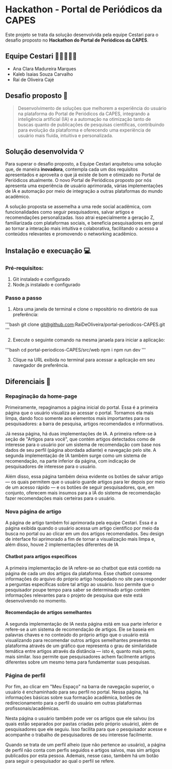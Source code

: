 # Hackathon - Portal de Periódicos da CAPES

Este projeto se trata da solução desenvolvida pela equipe Cestari para o desafio proposto no **Hackathon do Portal de Periódicos da CAPES**.

## Equipe Cestari 🙆‍♀️🙆‍♂️🙆

- Ana Clara Madureira Marques
- Kaleb Isaias Souza Carvalho
- Raí de Oliveira Cajé

## Desafio proposto 🎯

> Desenvolvimento de soluções que melhorem a experiência do usuário na plataforma do Portal de Periódicos da CAPES, integrando a inteligência artificial (IA) e a automação na otimização tanto de buscas quanto de publicações de pesquisas científicas, contribuindo para evolução da plataforma e oferecendo uma experiência de usuário mais fluida, intuitiva e personalizada.

## Solução desenvolvida 💡

Para superar o desafio proposto, a Equipe Cestari arquitetou uma solução que, de maneira **inovadora**, contempla cada um dos requisitos apresentados e aproveita o que já existe de bom e otimizado no Portal de Periódicos atualmente. O novo Portal de Periódicos proposto por nós apresenta uma experiência de usuário aprimorada, várias implementações de IA e automação por meio de integração a outras plataformas do mundo acadêmico.

A solução proposta se assemelha a uma rede social acadêmica, com funcionalidades como seguir pesquisadores, salvar artigos e recomendações personalizadas. Isso atrai especialmente a geração Z, familiarizada com plataformas sociais, e beneficia pesquisadores em geral ao tornar a interação mais intuitiva e colaborativa, facilitando o acesso a conteúdos relevantes e promovendo o networking acadêmico.

## Instalação e execuação 💻

### Pré-requisitos:

1. Git instalado e configurado
2. Node.js instalado e configurado

### Passo a passo

1. Abra uma janela de terminal e clone o repositório no diretório de sua preferência:

'''bash
git clone git@github.com:RaiDeOliveira/portal-periodicos-CAPES.git
'''

2. Execute o seguinte comando na mesma janaela para iniciar a aplicação:

'''bash
cd portal-periodicos-CAPES/src/web
npm i
npm run dev
'''

3. Clique na URL exibida no terminal para acessar a aplicação em seu navegador de preferência.

## Diferenciais 🚀

### Repaginação da home-page

Primeiramente, repaginamos a página inicial do portal. Essa é a primeira página que o usuário visualiza ao acessar o portal. Tornamos ela mais limpa, dando foco somente aos elementos mais importantes para os pesquisadores: a barra de pesquisa, artigos recomendados e informativos. 

Já nessa página, há duas implementações de IA. A primeira refere-se à seção de "Artigos para você", que contém artigos detectados como de interesse para o usuário por um sistema de recomendação com base nos dados de seu perfil (página abordada adiante) e navegação pelo site. A segunda implementação de IA também surge como um sistema de recomendação, na parte inferior da página, com indicação de pesquisadores de interesse para o usuário.

Além disso, essa página também deixa evidente os botões de salvar artigo — os quais permitem que o usuário guarde artigos para ler depois por meio de um acesso rápido — e os botões de seguir pesquisadores, que, em conjunto, oferecem mais insumos para a IA do sistema de recomendação fazer recomendações mais certeiras para o usuário. 

### Nova página de artigo

A página de artigo também foi aprimorada pela equipe Cestari. Essa é a página exibida quando o usuário acessa um artigo científico por meio da busca no portal ou ao clicar em um dos artigos recomendados. Seu design de interface foi aprimorado a fim de tornar a visualização mais limpa e, além disso, houve 2 implementações diferentes de IA

#### Chatbot para artigos específicos

A primeira implementação de IA refere-se ao chatbot que está contido na página de cada um dos artigos da plataforma. Esse chatbot consome informações do arquivo do próprio artigo hospedado no site para responder a perguntas específicas sobre tal artigo ao usuário. Isso permite que o pesquisador poupe tempo para saber se determinado artigo contém informações relevantes para o projeto de pesquisa que este está desenvolvendo no momento.

#### Recomendação de artigos semelhantes

A segunda implementação de IA nesta página está em sua parte inferior e refere-se a um sistema de recomendação de artigos. Ele se baseia em palavras chaves e no conteúdo do próprio artigo que o usuário está visualizando para recomendar outros artigos semelhantes presentes na plataforma através de um gráfico que representa o grau de similaridade temática entre artigos através da distância — isto é, quanto mais perto, mais similar. Isso permite que pesquisadores achem facilmente artigos diferentes sobre um mesmo tema para fundamentar suas pesquisas.

### Página de perfil

Por fim, ao clicar em "Meu Espaço" na barra de navegação superior, o usuário é enchaminhado para seu perfil no portal. Nessa página, há informações básicas sobre sua formação acadêmica, botões de redirecionamento para o perfil do usuário em outras plataformas profissonais/acadêmicas.

Nesta página o usuário também pode ver os artigos que ele salvou (os quais estão separados por pastas criadas pelo próprio usuário), além de pesquisadores que ele seguiu. Isso facilita para que o pesquisador acesse e acompanhe o trabalho de pesquisadores de seu interesse facilmente.

Quando se trata de um perfil alheio (que não pertence ao usuário), a página de perfil não conta com perfis seguidos e artigos salvos, mas sim artigos publicados por esta pessoa. Ademais, nesse caso, também há um botão para seguir o pesquisador ao qual o perfil se refere.

